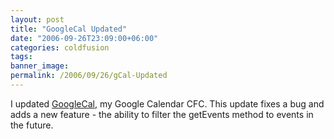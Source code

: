 ```yaml
---
layout: post
title: "GoogleCal Updated"
date: "2006-09-26T23:09:00+06:00"
categories: coldfusion 
tags: 
banner_image: 
permalink: /2006/09/26/gCal-Updated
---
```


I updated <a href="http://ray.camdenfamily.com/projects/googlecal">GoogleCal</a>, my Google Calendar CFC. This update fixes a bug and adds a new feature - the ability to filter the getEvents method to events in the future.